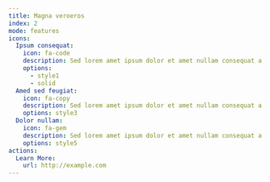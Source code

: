 ```yaml
---
title: Magna veroeros
index: 2
mode: features
icons:
  Ipsum consequat:
    icon: fa-code
    description: Sed lorem amet ipsum dolor et amet nullam consequat a feugiat consequat tempus veroeros sed consequat.
    options:
      - style1
      - solid
  Amed sed feugiat: 
    icon: fa-copy
    description: Sed lorem amet ipsum dolor et amet nullam consequat a feugiat consequat tempus veroeros sed consequat.
    options: style3
  Dolor nullam:
    icon: fa-gem
    description: Sed lorem amet ipsum dolor et amet nullam consequat a feugiat consequat tempus veroeros sed consequat.
    options: style5
actions:
  Learn More:
    url: http://example.com
---
```

